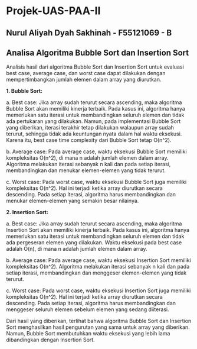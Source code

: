 # Projek-UAS-PAA-II
## Nurul Aliyah Dyah Sakhinah - F55121069 - B

## **Analisa Algoritma Bubble Sort dan Insertion Sort**
Analisis hasil dari algoritma Bubble Sort dan Insertion Sort untuk evaluasi best case, average case, dan worst case dapat dilakukan dengan mempertimbangkan jumlah elemen dalam array yang diurutkan.

**1. Bubble Sort:**

a. Best case: Jika array sudah terurut secara ascending, maka algoritma Bubble Sort akan memiliki kinerja terbaik. Pada kasus ini, algoritma hanya memerlukan satu iterasi untuk membandingkan seluruh elemen dan tidak ada pertukaran yang dilakukan. Namun, pada implementasi Bubble Sort yang diberikan, iterasi terakhir tetap dilakukan walaupun array sudah terurut, sehingga tidak ada keuntungan nyata dalam hal waktu eksekusi. Karena itu, best case time complexity dari Bubble Sort tetap O(n^2).

b. Average case: Pada average case, waktu eksekusi Bubble Sort memiliki kompleksitas O(n^2), di mana n adalah jumlah elemen dalam array. Algoritma melakukan iterasi sebanyak n kali dan pada setiap iterasi, membandingkan dan menukar elemen-elemen yang tidak terurut.

c. Worst case: Pada worst case, waktu eksekusi Bubble Sort juga memiliki kompleksitas O(n^2). Hal ini terjadi ketika array diurutkan secara descending. Pada setiap iterasi, algoritma harus membandingkan dan menukar elemen-elemen yang semakin besar nilainya.

**2. Insertion Sort:**

a. Best case: Jika array sudah terurut secara ascending, maka algoritma Insertion Sort akan memiliki kinerja terbaik. Pada kasus ini, algoritma hanya memerlukan satu iterasi untuk membandingkan seluruh elemen dan tidak ada pergeseran elemen yang dilakukan. Waktu eksekusi pada best case adalah O(n), di mana n adalah jumlah elemen dalam array.

b. Average case: Pada average case, waktu eksekusi Insertion Sort memiliki kompleksitas O(n^2). Algoritma melakukan iterasi sebanyak n kali dan pada setiap iterasi, membandingkan dan menggeser elemen-elemen yang tidak terurut.

c. Worst case: Pada worst case, waktu eksekusi Insertion Sort juga memiliki kompleksitas O(n^2). Hal ini terjadi ketika array diurutkan secara descending. Pada setiap iterasi, algoritma harus membandingkan dan menggeser seluruh elemen sebelum elemen yang sedang diiterasi.

Dari hasil yang diberikan, terlihat bahwa algoritma Bubble Sort dan Insertion Sort menghasilkan hasil pengurutan yang sama untuk array yang diberikan. Namun, Bubble Sort membutuhkan waktu eksekusi yang lebih lama dibandingkan dengan Insertion Sort.
